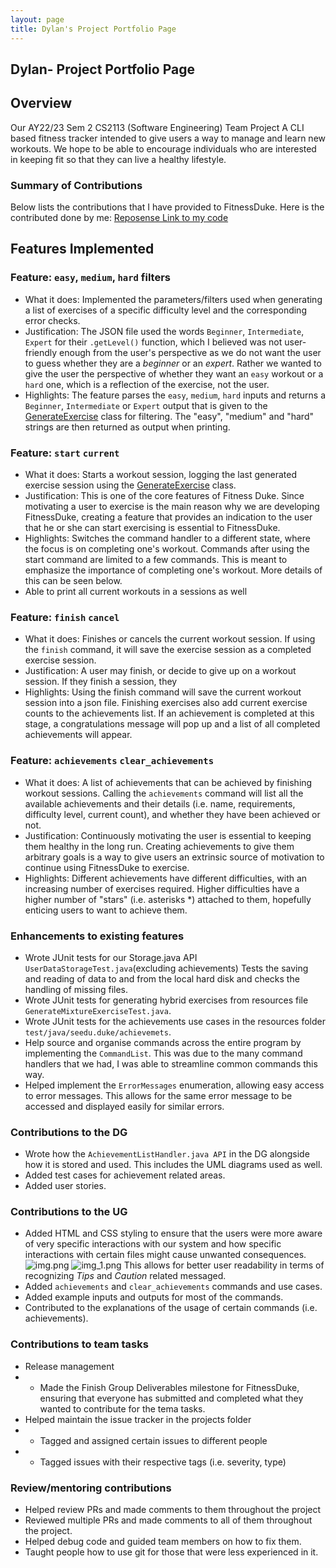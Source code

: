 ```yaml
---
layout: page
title: Dylan's Project Portfolio Page
---
```

## Dylan- Project Portfolio Page

## Overview
Our AY22/23 Sem 2 CS2113 (Software Engineering) Team Project
A CLI based fitness tracker intended to give users a way to manage and learn new workouts. We hope to be able to 
encourage individuals who are interested in keeping fit so that they can live a healthy lifestyle.

### Summary of Contributions
Below lists the contributions that I have provided to FitnessDuke.
Here is the contributed done by me:
[Reposense Link to my code](https://nus-cs2113-ay2223s2.github.io/tp-dashboard/?search=ChubbsBunns&sort=totalCommits%20dsc&sortWithin=title&timeframe=commit&mergegroup=&groupSelect=groupByAuthors&breakdown=true&checkedFileTypes=docs~functional-code~test-code~other&since=2023-02-17&tabOpen=true&tabType=authorship&tabAuthor=ChubbsBunns&tabRepo=AY2223S2-CS2113-W13-2%2Ftp%5Bmaster%5D&authorshipIsMergeGroup=false&authorshipFileTypes=docs~functional-code~test-code~other&authorshipIsBinaryFileTypeChecked=false&authorshipIsIgnoredFilesChecked=false)

## Features Implemented

### Feature: ```easy```, ```medium```, ```hard``` filters
* What it does: Implemented the parameters/filters used when generating a list of exercises of a specific difficulty level and the 
corresponding error checks. <br>
* Justification: The JSON file used the words ```Beginner```, ```Intermediate```, ```Expert``` for their ```.getLevel()``` function, 
which I believed was not user-friendly enough from the user's perspective as we do not want the user to guess whether 
they are a *beginner* or an *expert*. Rather we wanted to give the user the perspective of whether they want an ```easy``` 
workout or a ```hard``` one, which is a reflection of the exercise, not the user.
* Highlights: The feature parses the ```easy```, ```medium```, ```hard``` inputs and returns a ```Beginner```, 
```Intermediate``` or ```Expert``` output that is given to the 
[GenerateExercise](..%2F..%2Fsrc%2Fmain%2Fjava%2Fseedu%2Fduke%2Fdata%2Fexercisegenerator%2FGenerateExercise.java) 
class for filtering. The "easy", "medium" and "hard" strings are then returned as output when printing.

### Feature: ```start``` ```current```
* What it does: Starts a workout session, logging the last generated exercise session using the 
[GenerateExercise](..%2F..%2Fsrc%2Fmain%2Fjava%2Fseedu%2Fduke%2Fdata%2Fexercisegenerator%2FGenerateExercise.java)
class.
* Justification: This is one of the core features of Fitness Duke. Since motivating a user to exercise is the main 
reason why we are developing FitnessDuke, creating a feature that provides an indication to the user that he or she can
 start exercising is essential to FitnessDuke.
* Highlights: Switches the command handler to a different state, where the focus is on completing one's workout.
Commands after using the start command are limited to a few commands. This is meant to emphasize the importance 
of completing one's workout. More details of this can be seen below.
* Able to print all current workouts in a sessions as well

### Feature: ```finish``` ```cancel```
* What it does: Finishes or cancels the current workout session. If using the ```finish``` command, it will save 
the exercise session as a completed exercise session.
* Justification: A user may finish, or decide to give up on  a workout session. If they finish a session, they
* Highlights: Using the finish command will save the current workout session into a json file. Finishing exercises also
add current exercise counts to the achievements list. If an achievement is completed at this stage, a congratulations 
message will pop up and a list of all completed achievements will appear.

### Feature: ```achievements``` ```clear_achievements```
* What it does: A list of achievements that can be achieved by finishing workout sessions. Calling the 
```achievements``` command will list all the available achievements and their details (i.e. name, requirements, 
difficulty level, current count), and whether they have been achieved or not.
* Justification: Continuously motivating the user is essential to keeping them healthy in the long run.
Creating achievements to give them arbitrary goals is a way to give users an extrinsic source of motivation
to continue using FitnessDuke to exercise.
* Highlights: Different achievements have different difficulties, with an increasing number of exercises required. 
Higher difficulties have a higher number of "stars" (i.e. asterisks *) attached to them, hopefully enticing users to 
want to achieve them.

### Enhancements to existing features
* Wrote JUnit tests for our Storage.java API ```UserDataStorageTest.java```(excluding achievements)
  Tests the saving and reading of data to and from the local hard disk and checks the handling of missing files.
* Wrote JUnit tests for generating hybrid exercises from resources file ```GenerateMixtureExerciseTest.java```.
* Wrote JUnit tests for the achievements use cases in the resources folder ```test/java/seedu.duke/achievemets```.
* Help source and organise commands across the entire program by implementing the ```CommandList```. This was due to 
the many command handlers that we had, I was able to streamline common commands this way.
* Helped implement the ```ErrorMessages``` enumeration, allowing easy access to error messages. This allows for the same
error message to be accessed and displayed easily for similar errors.

### Contributions to the DG
* Wrote how the ```AchievementListHandler.java API``` in the DG alongside how it is stored and used. This includes the UML diagrams used as well.
* Added test cases for achievement related areas.
* Added user stories.

### Contributions to the UG
* Added HTML and CSS styling to ensure that the users were more aware of very specific interactions with our system and
how specific interactions with certain files might cause unwanted consequences.
![img.png](img.png)
![img_1.png](img_1.png)
This allows for better user readability in terms of recognizing *Tips* and *Caution* related messaged. 
* Added ```achievements``` and ```clear_achievements``` commands and use cases.
* Added example inputs and outputs for most of the commands.
* Contributed to the explanations of the usage of certain commands (i.e. achievements).

### Contributions to team tasks
* Release management
* - Made the Finish Group Deliverables milestone for FitnessDuke, ensuring that everyone has submitted and 
completed what they wanted to contribute for the tema tasks.
* Helped maintain the issue tracker in the projects folder
* - Tagged and assigned certain issues to different people
* - Tagged issues with their respective tags (i.e. severity, type)


### Review/mentoring contributions
* Helped review PRs and made comments to them throughout the project
* Reviewed multiple PRs and made comments to all of them throughout the project.
* Helped debug code and guided team members on how to fix them. 
* Taught people how to use git for those that were less experienced in it. 